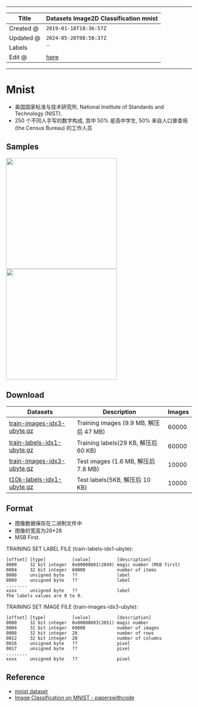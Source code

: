 -----

| Title     | Datasets Image2D Classification mnist                |
| --------- | ---------------------------------------------------- |
| Created @ | `2019-01-18T18:36:57Z`                               |
| Updated @ | `2024-05-20T08:58:37Z`                               |
| Labels    | \`\`                                                 |
| Edit @    | [here](https://github.com/junxnone/aiwiki/issues/30) |

-----

# Mnist

  - 美国国家标准与技术研究所, National Institute of Standards and Technology (NIST).
  - 250 个不同人手写的数字构成, 其中 50% 是高中学生, 50% 来自人口普查局 (the Census Bureau) 的工作人员

## Samples

<img width="300px" src="https://user-images.githubusercontent.com/2216970/51413058-95037c00-1ba8-11e9-9153-c5f0764f8e42.png">
<img width="300px" src="https://user-images.githubusercontent.com/2216970/179348954-f84fb28d-8784-4421-8e3a-f87481fdd1db.png">

## Download

| Datasets                                                                                                              | Description                         | Images |
| --------------------------------------------------------------------------------------------------------------------- | ----------------------------------- | ------ |
| [train-images-idx3-ubyte.gz](https://github.com/junxnone/junxnone.github.io/files/2774597/train-images-idx3-ubyte.gz) | Training images (9.9 MB, 解压后 47 MB) | 60000  |
| [train-labels-idx1-ubyte.gz](https://github.com/junxnone/junxnone.github.io/files/2774598/train-labels-idx1-ubyte.gz) | Training labels(29 KB, 解压后 60 KB)   | 60000  |
| [train-images-idx3-ubyte.gz](https://github.com/junxnone/junxnone.github.io/files/2774599/train-images-idx3-ubyte.gz) | Test images (1.6 MB, 解压后 7.8 MB)    | 10000  |
| [t10k-labels-idx1-ubyte.gz](https://github.com/junxnone/junxnone.github.io/files/2774601/t10k-labels-idx1-ubyte.gz)   | Test labels(5KB, 解压后 10 KB)         | 10000  |

## Format

  - 图像数据保存在二进制文件中
  - 图像的宽高为28\*28
  - MSB First.

TRAINING SET LABEL FILE (train-labels-idx1-ubyte):

    [offset] [type]          [value]          [description] 
    0000     32 bit integer  0x00000801(2049) magic number (MSB first) 
    0004     32 bit integer  60000            number of items 
    0008     unsigned byte   ??               label 
    0009     unsigned byte   ??               label 
    ........ 
    xxxx     unsigned byte   ??               label
    The labels values are 0 to 9.

TRAINING SET IMAGE FILE (train-images-idx3-ubyte):

    [offset] [type]          [value]          [description] 
    0000     32 bit integer  0x00000803(2051) magic number 
    0004     32 bit integer  60000            number of images 
    0008     32 bit integer  28               number of rows 
    0012     32 bit integer  28               number of columns 
    0016     unsigned byte   ??               pixel 
    0017     unsigned byte   ??               pixel 
    ........ 
    xxxx     unsigned byte   ??               pixel

## Reference

  - [mnist dataset](http://yann.lecun.com/exdb/mnist/)
  - [Image Classification on MNIST -
    paperswithcode](https://paperswithcode.com/sota/image-classification-on-mnist?metric=Accuracy)
